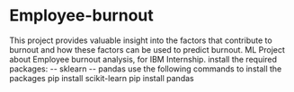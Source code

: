 # Employee-burnout
This project provides valuable insight into the factors that contribute to burnout and how these factors can be used to predict burnout. ML Project about Employee burnout analysis, for IBM Internship.  install the required packages: -- sklearn -- pandas  use the following commands to install the packages  pip install scikit-learn pip install pandas
